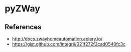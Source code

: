 # pyZWay


## References

- http://docs.zwayhomeautomation.apiary.io/
- https://gist.github.com/integrii/021f272f2cad0540fc3c
